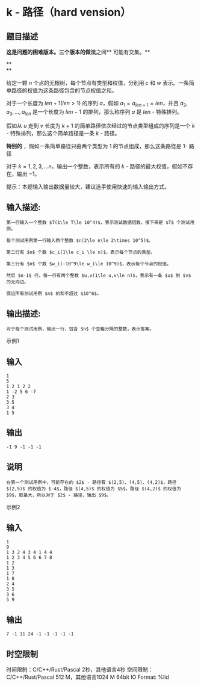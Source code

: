 # k - 路径（hard vension）

## 题目描述

**这是问题的困难版本。三个版本的做法**之间** 可能有交集。**  


**  
**

给定一颗 $n$ 个点的无根树，每个节点有类型和权值，分别用 $c$ 和 $w$ 表示。一条简单路径的权值为这条路径包含的节点权值之和。 

  
对于一个长度为 $len+1(len>1)$ 的序列 $a$，假如 $a_1=a_{len+1}=len$，并且 $a_2,a_3,...,a_{len}$ 是一个长度为 $len-1$ 的排列，那么称序列 $a$ 是 $len$ - 特殊排列。  
  
假如从 $u$ 走到 $v$ 长度为 $k+1$ 的简单路径依次经过的节点类型组成的序列是一个 $k$ - 特殊排列，那么这个简单路径是一条 $k$ - 路径。  
  
**特别的** ，假如一条简单路径只由两个类型为 $1$ 的节点组成，那么这条路径是 $1$- 路径  
  
对于 $k=1,2,3,...n$，输出一个整数，表示所有的 $k$ - 路径的最大权值，假如不存在，输出 $-1$。  
  
提示：本题输入输出数据量较大，建议选手使用快速的输入输出方式。

## 输入描述:
    
    
    第一行输入一个整数 $T(1\le T\le 10^4)$，表示测试数据组数。接下来是 $T$ 个测试用例。  
      
    每个测试用例第一行输入两个整数 $n(2\le n\le 2\times 10^5)$。  
      
    第二行有 $n$ 个数 $c_i(1\le c_i \le n)$，表示每个节点的类型。  
      
    第三行有 $n$ 个数 $w_i(-10^9\le w_i\le 10^9)$，表示每个节点的权值。  
      
    然后 $n-1$ 行，每一行有两个整数 $u,v(1\le u,v\le n)$，表示有一条 $u$ 到 $v$ 的无向边。  
      
    保证所有测试用例 $n$ 的和不超过 $10^6$。

## 输出描述:
    
    
    对于每个测试用例，输出一行，包含 $n$ 个空格分隔的整数，表示答案。

示例1 

## 输入
    
    
    1
    5
    1 2 1 2 2
    1 -2 5 6 -7
    2 3
    3 5
    3 4
    1 5

## 输出
    
    
    -1 9 -1 -1 -1

## 说明
    
    
    在第一个测试用例中，可能存在的 $2$ - 路径有 $(2,5)、(4,5)、(4,2)$，路径 $(2,5)$ 的权值为 $-4$，路径 $(4,5)$ 的权值为 $5$，路径 $(4,2)$ 的权值为 $9$，取最大，所以对于 $2$ - 路径，输出 $9$。

示例2 

## 输入
    
    
    1
    9
    1 3 2 4 3 4 1 4 4
    1 2 3 4 5 6 6 7 8
    1 2
    1 3
    1 7
    1 8
    2 4
    3 5
    3 6
    5 9

## 输出
    
    
    7 -1 11 24 -1 -1 -1 -1 -1


## 时空限制

时间限制：C/C++/Rust/Pascal 2秒，其他语言4秒
空间限制：C/C++/Rust/Pascal 512 M，其他语言1024 M
64bit IO Format: %lld